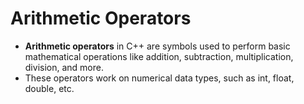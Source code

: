 # Arithmetic Operators
- **Arithmetic operators** in C++ are symbols used to perform basic mathematical operations like addition, subtraction, 
  multiplication, division, and more. 
- These operators work on numerical data types, such as int, float, double, etc.

  
